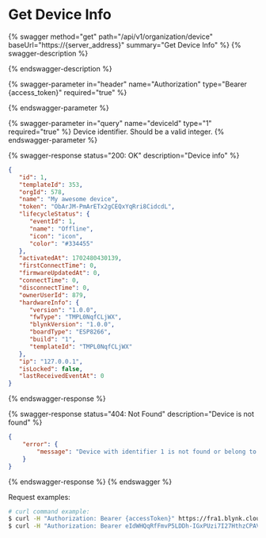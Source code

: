 # Get Device Info

{% swagger method="get" path="/api/v1/organization/device" baseUrl="https://{server_address}" summary="Get Device Info" %}
{% swagger-description %}

{% endswagger-description %}

{% swagger-parameter in="header" name="Authorization" type="Bearer {access_token}" required="true" %}

{% endswagger-parameter %}

{% swagger-parameter in="query" name="deviceId" type="1" required="true" %}
Device identifier. Should be a valid integer.
{% endswagger-parameter %}

{% swagger-response status="200: OK" description="Device info" %}
```json
{
   "id": 1,
   "templateId": 353,
   "orgId": 578,
   "name": "My awesome device",
   "token": "ObArJM-PmArETx2gCEQxYqRri8CidcdL",
   "lifecycleStatus": {
      "eventId": 1,
      "name": "Offline",
      "icon": "icon",
      "color": "#334455"
   },
   "activatedAt": 1702480430139,
   "firstConnectTime": 0,
   "firmwareUpdatedAt": 0,
   "connectTime": 0,
   "disconnectTime": 0,
   "ownerUserId": 879,
   "hardwareInfo": {
      "version": "1.0.0",
      "fwType": "TMPL0NqfCLjWX",
      "blynkVersion": "1.0.0",
      "boardType": "ESP8266",
      "build": "1",
      "templateId": "TMPL0NqfCLjWX"
   },
   "ip": "127.0.0.1",
   "isLocked": false,
   "lastReceivedEventAt": 0
}
```
{% endswagger-response %}

{% swagger-response status="404: Not Found" description="Device is not found" %}
```json
{
    "error": {
        "message": "Device with identifier 1 is not found or belong to another organization."
    }
}
```
{% endswagger-response %}
{% endswagger %}

Request examples:

```bash
# curl command example:
$ curl -H "Authorization: Bearer {accessToken}" https://fra1.blynk.cloud/api/v1/organization/device?deviceId=1
$ curl -H "Authorization: Bearer eIdWHQqRfFmvP5LDDh-IGxPUzi7I27HthzCPAVmS" https://fra1.blynk.cloud/api/v1/organization/device?deviceId=1
```
